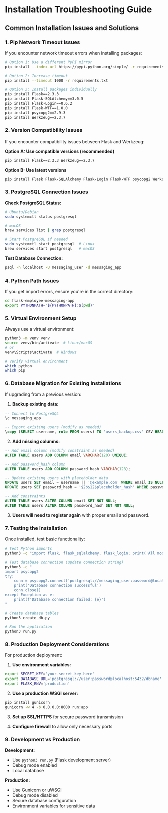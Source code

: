 # Installation Troubleshooting Guide

## Common Installation Issues and Solutions

### 1. Pip Network Timeout Issues

If you encounter network timeout errors when installing packages:

```bash
# Option 1: Use a different PyPI mirror
pip install --index-url https://pypi.python.org/simple/ -r requirements.txt

# Option 2: Increase timeout
pip install --timeout 1000 -r requirements.txt

# Option 3: Install packages individually
pip install Flask==2.3.3
pip install Flask-SQLAlchemy==3.0.5
pip install Flask-Login==0.6.2
pip install Flask-WTF==1.0.0
pip install psycopg2==2.9.3
pip install Werkzeug==2.3.7
```

### 2. Version Compatibility Issues

If you encounter compatibility issues between Flask and Werkzeug:

**Option A: Use compatible versions (recommended)**
```bash
pip install Flask==2.3.3 Werkzeug==2.3.7
```

**Option B: Use latest versions**
```bash
pip install Flask Flask-SQLAlchemy Flask-Login Flask-WTF psycopg2 Werkzeug
```

### 3. PostgreSQL Connection Issues

**Check PostgreSQL Status:**
```bash
# Ubuntu/Debian
sudo systemctl status postgresql

# macOS
brew services list | grep postgresql

# Start PostgreSQL if needed
sudo systemctl start postgresql  # Linux
brew services start postgresql   # macOS
```

**Test Database Connection:**
```bash
psql -h localhost -U messaging_user -d messaging_app
```

### 4. Python Path Issues

If you get import errors, ensure you're in the correct directory:
```bash
cd flask-employee-messaging-app
export PYTHONPATH="${PYTHONPATH}:$(pwd)"
```

### 5. Virtual Environment Setup

Always use a virtual environment:
```bash
python3 -m venv venv
source venv/bin/activate  # Linux/macOS
# or
venv\Scripts\activate  # Windows

# Verify virtual environment
which python
which pip
```

### 6. Database Migration for Existing Installations

If upgrading from a previous version:

1. **Backup existing data:**
```sql
-- Connect to PostgreSQL
\c messaging_app

-- Export existing users (modify as needed)
\copy (SELECT username, role FROM users) TO 'users_backup.csv' CSV HEADER;
```

2. **Add missing columns:**
```sql
-- Add email column (modify constraint as needed)
ALTER TABLE users ADD COLUMN email VARCHAR(120) UNIQUE;

-- Add password_hash column
ALTER TABLE users ADD COLUMN password_hash VARCHAR(128);

-- Update existing users with placeholder data
UPDATE users SET email = username || '@example.com' WHERE email IS NULL;
UPDATE users SET password_hash = '$2b$12$placeholder_hash' WHERE password_hash IS NULL;

-- Add constraints
ALTER TABLE users ALTER COLUMN email SET NOT NULL;
ALTER TABLE users ALTER COLUMN password_hash SET NOT NULL;
```

3. **Users will need to register again** with proper email and password.

### 7. Testing the Installation

Once installed, test basic functionality:

```bash
# Test Python imports
python3 -c "import flask, flask_sqlalchemy, flask_login; print('All modules imported successfully')"

# Test database connection (update connection string)
python3 -c "
import psycopg2
try:
    conn = psycopg2.connect('postgresql://messaging_user:password@localhost:5432/messaging_app')
    print('Database connection successful')
    conn.close()
except Exception as e:
    print(f'Database connection failed: {e}')
"

# Create database tables
python3 create_db.py

# Run the application
python3 run.py
```

### 8. Production Deployment Considerations

For production deployment:

1. **Use environment variables:**
```bash
export SECRET_KEY='your-secret-key-here'
export DATABASE_URL='postgresql://user:password@localhost:5432/dbname'
export FLASK_ENV='production'
```

2. **Use a production WSGI server:**
```bash
pip install gunicorn
gunicorn -w 4 -b 0.0.0.0:8000 run:app
```

3. **Set up SSL/HTTPS** for secure password transmission

4. **Configure firewall** to allow only necessary ports

### 9. Development vs Production

**Development:**
- Use `python3 run.py` (Flask development server)
- Debug mode enabled
- Local database

**Production:**
- Use Gunicorn or uWSGI
- Debug mode disabled
- Secure database configuration
- Environment variables for sensitive data